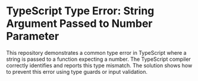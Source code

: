# TypeScript Type Error: String Argument Passed to Number Parameter

This repository demonstrates a common type error in TypeScript where a string is passed to a function expecting a number. The TypeScript compiler correctly identifies and reports this type mismatch.  The solution shows how to prevent this error using type guards or input validation.
